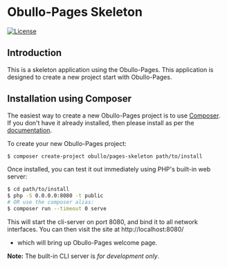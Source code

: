 
# Obullo-Pages Skeleton

[![License](https://img.shields.io/badge/License-BSD%203--Clause-blue.svg)](https://opensource.org/licenses/BSD-3-Clause)

## Introduction

This is a skeleton application using the Obullo-Pages. This application is designed to create a new project start with Obullo-Pages.

## Installation using Composer

The easiest way to create a new Obullo-Pages project is to use
[Composer](https://getcomposer.org/). If you don't have it already installed,
then please install as per the [documentation](https://getcomposer.org/doc/00-intro.md).

To create your new Obullo-Pages project:

```bash
$ composer create-project obullo/pages-skeleton path/to/install
```

Once installed, you can test it out immediately using PHP's built-in web server:

```bash
$ cd path/to/install
$ php -S 0.0.0.0:8080 -t public
# OR use the composer alias:
$ composer run --timeout 0 serve
```

This will start the cli-server on port 8080, and bind it to all network
interfaces. You can then visit the site at http://localhost:8080/
- which will bring up Obullo-Pages welcome page.

**Note:** The built-in CLI server is *for development only*.
